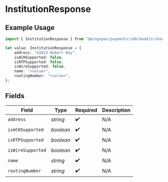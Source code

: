 # InstitutionResponse

## Example Usage

```typescript
import { InstitutionResponse } from "@wingspan/payments/sdk/models/shared";

let value: InstitutionResponse = {
    address: "42813 Hubert Way",
    isACHSupported: false,
    isRTPSupported: false,
    isWireSupported: false,
    name: "<value>",
    routingNumber: "<value>",
};
```

## Fields

| Field              | Type               | Required           | Description        |
| ------------------ | ------------------ | ------------------ | ------------------ |
| `address`          | *string*           | :heavy_check_mark: | N/A                |
| `isACHSupported`   | *boolean*          | :heavy_check_mark: | N/A                |
| `isRTPSupported`   | *boolean*          | :heavy_check_mark: | N/A                |
| `isWireSupported`  | *boolean*          | :heavy_check_mark: | N/A                |
| `name`             | *string*           | :heavy_check_mark: | N/A                |
| `routingNumber`    | *string*           | :heavy_check_mark: | N/A                |